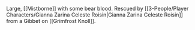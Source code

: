 Large, [[Mistborne]] with some bear blood. Rescued by [[3-People/Player Characters/Gianna Zarina Celeste Roisin|Gianna Zarina Celeste Roisin]] from a Gibbet on [[Grimfrost Knoll]].